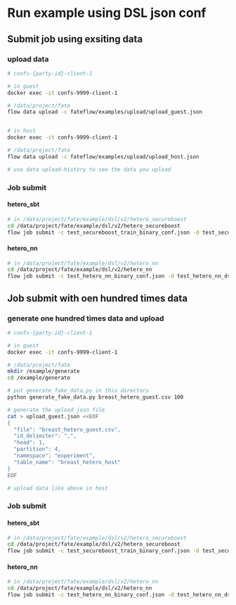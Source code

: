 # Run example using DSL json conf
## Submit job using exsiting data
### upload data
```bash
# confs-{party-id}-client-1

# in guest
docker exec -it confs-9999-client-1

# /data/project/fate
flow data upload -c fateflow/examples/upload/upload_guest.json


# in host 
docker exec -it confs-9999-client-1

# /data/project/fate
flow data upload -c fateflow/examples/upload/upload_host.json

# use data upload-history to see the data you upload 
```
### Job submit
#### hetero_sbt
```bash
# in /data/project/fate/example/dsl/v2/hetero_secureboost
cd /data/project/fate/example/dsl/v2/hetero_secureboost
flow job submit -c test_secureboost_train_binary_conf.json -d test_secureboost_train_dsl.json
```
#### hetero_nn
```bash
# in /data/project/fate/example/dsl/v2/hetero_nn
cd /data/project/fate/example/dsl/v2/hetero_nn
flow job submit -c test_hetero_nn_binary_conf.json -d test_hetero_nn_dsl.json
```
## Job submit with oen hundred times data 
### generate one hundred times data and upload
```bash
# confs-{party-id}-client-1

# in guest
docker exec -it confs-9999-client-1

# /data/project/fate
mkdir /example/generate
cd /example/generate

# put generate_fake_data.py in this directory
python generate_fake_data.py breast_hetero_guest.csv 100

# generate the upload josn file
cat > upload_guest.json <<EOF
{
  "file": "breast_hetero_guest.csv",
  "id_delimiter": ",",
  "head": 1,
  "partition": 4,
  "namespace": "experiment",
  "table_name": "breast_hetero_host"
}
EOF

# upload data like above in host
```
### Job submit
#### hetero_sbt
```bash
# in /data/project/fate/example/dsl/v2/hetero_secureboost
cd /data/project/fate/example/dsl/v2/hetero_secureboost
flow job submit -c test_secureboost_train_binary_conf.json -d test_secureboost_train_dsl.json
```
#### hetero_nn
```bash
# in /data/project/fate/example/dsl/v2/hetero_nn
cd /data/project/fate/example/dsl/v2/hetero_nn
flow job submit -c test_hetero_nn_binary_conf.json -d test_hetero_nn_dsl.json
```